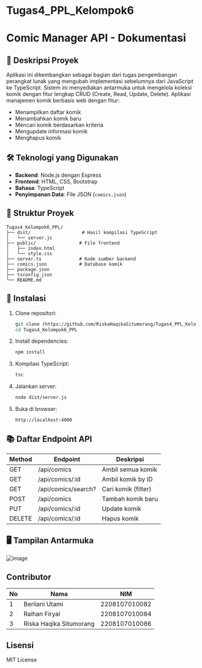# Tugas4_PPL_Kelompok6

# Comic Manager API - Dokumentasi

## 📌 Deskripsi Proyek
Aplikasi ini dikembangkan sebagai bagian dari tugas pengembangan perangkat lunak yang mengubah implementasi sebelumnya dari JavaScript ke TypeScript. Sistem ini menyediakan antarmuka untuk mengelola koleksi komik dengan fitur lengkap CRUD (Create, Read, Update, Delete). Aplikasi manajemen komik berbasis web dengan fitur:
- Menampilkan daftar komik
- Menambahkan komik baru
- Mencari komik berdasarkan kriteria
- Mengupdate informasi komik
- Menghapus komik

## 🛠 Teknologi yang Digunakan
- **Backend**: Node.js dengan Express
- **Frontend**: HTML, CSS, Bootstrap
- **Bahasa**: TypeScript
- **Penyimpanan Data**: File JSON (`comics.json`)

## 📁 Struktur Proyek
```
Tugas4_Kelompok6_PPL/
├── dist/                   # Hasil kompilasi TypeScript
│   └── server.js
├── public/                # File frontend
│   ├── index.html
│   └── style.css
├── server.ts              # Kode sumber backend         
├── comics.json            # Database komik
├── package.json
├── tsconfig.json
└── README.md
```

## 🔧 Instalasi
1. Clone repositori:
   ```bash
   git clone (https://github.com/RiskaHaqikaSitumorang/Tugas4_PPL_Kelompok6.git)
   cd Tugas4_Kelompok6_PPL
   ```

2. Install dependencies:
   ```bash
   npm install
   ```

3. Kompilasi TypeScript:
   ```bash
   tsc
   ```

4. Jalankan server:
   ```bash
   node dist/server.js
   ```

5. Buka di browser:
   ```
   http://localhost:4000
   ```

## 📚 Daftar Endpoint API
| Method | Endpoint               | Deskripsi                     |
|--------|------------------------|-------------------------------|
| GET    | /api/comics            | Ambil semua komik             |
| GET    | /api/comics/:id        | Ambil komik by ID             |
| GET    | /api/comics/search?    | Cari komik (filter)           |
| POST   | /api/comics            | Tambah komik baru             |
| PUT    | /api/comics/:id        | Update komik                  |
| DELETE | /api/comics/:id        | Hapus komik                   |

## 🖥️ Tampilan Antarmuka
![image](https://github.com/user-attachments/assets/0be6088b-93e0-44fb-a150-8407fdff8fd0)

## Contributor
| No | Nama                         | NIM           |
|----|------------------------------|--------------|
| 1  | Berliani Utami               | 2208107010082 |
| 2  | Raihan Firyal                | 2208107010084 |
| 3  | Riska Haqika Situmorang      | 2208107010086 |


## Lisensi

MIT License
